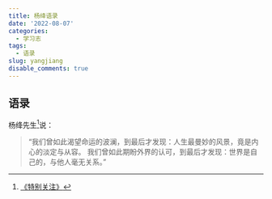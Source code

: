 ```yaml
---
title: 杨绛语录
date: '2022-08-07'
categories:
  - 学习志
tags:
  - 语录
slug: yangjiang
disable_comments: true
---
```


## 语录

杨绛先生[^1]说：

[^1]:[《特别关注》](https://mp.weixin.qq.com/s/Dz8nUlZR1ufNnvHfWyED2w)

> “我们曾如此渴望命运的波澜，到最后才发现：人生最曼妙的风景，竟是内心的淡定与从容。 我们曾如此期盼外界的认可，到最后才发现：世界是自己的，与他人毫无关系。” 

